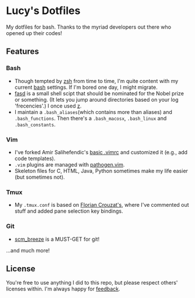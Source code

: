 # Lucy's Dotfiles

My dotfiles for bash.
Thanks to the myriad developers out there who opened up their codes!

## Features

### Bash
- Though tempted by [zsh](http://www.zsh.org/) from time to time, I'm quite content with my current [bash](http://www.gnu.org/software/bash/bash.html) settings. If I'm bored one day, I might migrate.
- [fasd](https://github.com/clvv/fasd) is a small shell scipt that should be nominated for the Nobel prize or something. (It lets you jump around directories based on your log 'frecencies'.) I once used [z](https://github.com/rupa/z).
- I maintain a `.bash_aliases`(which contains more than aliases) and `.bash_functions`. Then there's a `.bash_macosx`, `.bash_linux` and `.bash_constants`.

### Vim
- I've forked Amir Salihefendic's [basic .vimrc](https://github.com/amix/vimrc/blob/master/vimrcs/basic.vim) and customized it (e.g., add code templates).
- `.vim` plugins are managed with [pathogen.vim](https://github.com/tpope/vim-pathogen).
- Skeleton files for C, HTML, Java, Python sometimes make my life easier (but sometimes not).

### Tmux
- My `.tmux.conf` is based on [Florian Crouzat's](http://files.floriancrouzat.net/dotfiles/.tmux.conf), where I've commented out stuff and added pane selection key bindings.

### Git
- [scm_breeze](https://github.com/ndbroadbent/scm_breeze) is a MUST-GET for git!

...and much more!

## License
You're free to use anything I did to this repo, but please respect others' licenses within.
I'm always happy for [feedback](http://twitter.com/echojuliett).
